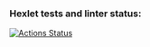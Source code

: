 ### Hexlet tests and linter status:
[![Actions Status](https://github.com/Ltcdlvr/java-project-71/workflows/hexlet-check/badge.svg)](https://github.com/Ltcdlvr/java-project-71/actions)